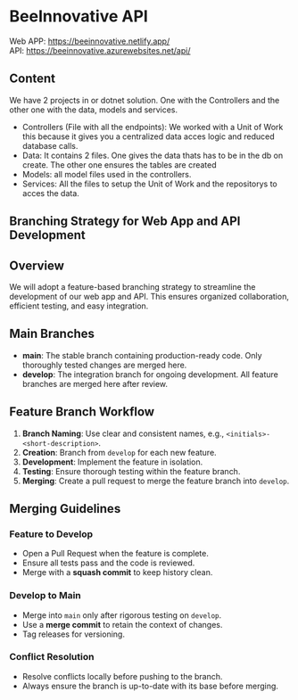# BeeInnovative API

Web APP: https://beeinnovative.netlify.app/
<br>
API: https://beeinnovative.azurewebsites.net/api/

## Content

We have 2 projects in or dotnet solution. One with the Controllers
and the other one with the data, models and services.
- Controllers (File with all the endpoints): We worked with a Unit of Work this
because it gives you a centralized data acces logic and reduced database calls.
- Data: It contains 2 files. One gives the data thats has to be in the db on create. The other
one ensures the tables are created
- Models: all model files used in the controllers.
- Services: All the files to setup the Unit of Work and the repositorys to acces the data.

## Branching Strategy for Web App and API Development

## Overview
We will adopt a feature-based branching strategy to streamline the development of our web app and API. This ensures organized collaboration, efficient testing, and easy integration.

## Main Branches
- **main**: The stable branch containing production-ready code. Only thoroughly tested changes are merged here.
- **develop**: The integration branch for ongoing development. All feature branches are merged here after review.

## Feature Branch Workflow
1. **Branch Naming**: Use clear and consistent names, e.g., `<initials>-<short-description>`.
2. **Creation**: Branch from `develop` for each new feature.
3. **Development**: Implement the feature in isolation.
4. **Testing**: Ensure thorough testing within the feature branch.
5. **Merging**: Create a pull request to merge the feature branch into `develop`.

## Merging Guidelines

### Feature to Develop
- Open a Pull Request when the feature is complete.
- Ensure all tests pass and the code is reviewed.
- Merge with a **squash commit** to keep history clean.

### Develop to Main
- Merge into `main` only after rigorous testing on `develop`.
- Use a **merge commit** to retain the context of changes.
- Tag releases for versioning.

### Conflict Resolution
- Resolve conflicts locally before pushing to the branch.
- Always ensure the branch is up-to-date with its base before merging.
